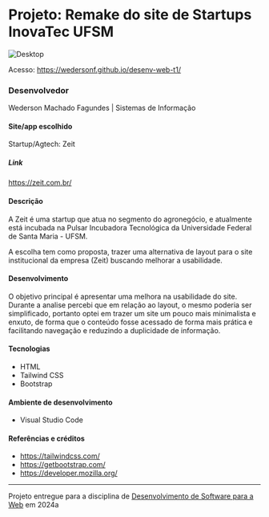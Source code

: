# Projeto: Remake do site de Startups InovaTec UFSM
![Desktop](./assets/edf50cc0-c3f5-40be-89bd-f71da7be96b0.gif "Screenshot do projeto")

Acesso: https://wedersonf.github.io/desenv-web-t1/

### Desenvolvedor
Wederson Machado Fagundes | Sistemas de Informação

#### Site/app escolhido
Startup/Agtech: Zeit

##### Link
https://zeit.com.br/

#### Descrição
A Zeit é uma startup que atua no segmento do agronegócio, e atualmente está incubada na Pulsar Incubadora Tecnológica da Universidade Federal de Santa Maria - UFSM.

A escolha tem como proposta, trazer uma alternativa de layout para o site institucional da empresa (Zeit) buscando melhorar a usabilidade.

#### Desenvolvimento
O objetivo principal é apresentar uma melhora na usabilidade do site. Durante a analise percebi que em relação ao layout, o mesmo poderia ser simplificado, portanto optei em trazer um site um pouco mais minimalista e enxuto, de forma que o conteúdo fosse acessado de forma mais prática e facilitando navegação e reduzindo a duplicidade de informação.

#### Tecnologias
- HTML
- Tailwind CSS
- Bootstrap

#### Ambiente de desenvolvimento
- Visual Studio Code

#### Referências e créditos
- https://tailwindcss.com/
- https://getbootstrap.com/
- https://developer.mozilla.org/

---
Projeto entregue para a disciplina de [Desenvolvimento de Software para a Web](http://github.com/andreainfufsm/elc1090-2024a) em 2024a